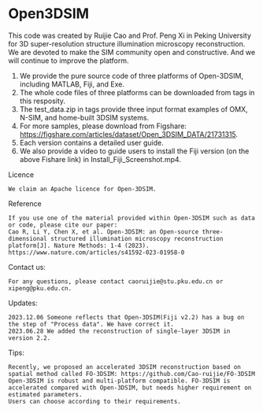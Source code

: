 # Open3DSIM
This code was created by Ruijie Cao and Prof. Peng Xi in Peking University for 3D super-resolution structure illumination microscopy reconstruction. 
We are devoted to make the SIM community open and constructive. And we will continue to improve the platform.

1. We provide the pure source code of three platforms of Open-3DSIM, including MATLAB, Fiji, and Exe.
2. The whole code files of three platforms can be downloaded from tags in this resposity.
3. The test_data.zip in tags provide three input format examples of OMX, N-SIM, and home-built 3DSIM systems. 
4. For more samples, please download from Figshare: https://figshare.com/articles/dataset/Open_3DSIM_DATA/21731315.
5. Each version contains a detailed user guide.
6. We also provide a video to guide users to install the Fiji version (on the above Fishare link) in Install_Fiji_Screenshot.mp4. 

Licence

    We claim an Apache licence for Open-3DSIM.

Reference

    If you use one of the material provided within Open-3DSIM such as data or code, please cite our paper: 
    Cao R, Li Y, Chen X, et al. Open-3DSIM: an Open-source three-dimensional structured illumination microscopy reconstruction platform[J]. Nature Methods: 1-4 (2023).
    https://www.nature.com/articles/s41592-023-01958-0

Contact us:

    For any questions, please contact caoruijie@stu.pku.edu.cn or xipeng@pku.edu.cn.

Updates:

    2023.12.06 Someone reflects that Open-3DSIM(Fiji v2.2) has a bug on the step of "Process data". We have correct it.
    2023.06.28 We added the reconstruction of single-layer 3DSIM in version 2.2.

Tips:

    Recently, we proposed an accelerated 3DSIM reconstruction based on spatial method called FO-3DSIM: https://github.com/Cao-ruijie/FO-3DSIM
    Open-3DSIM is robust and multi-platform compatible. FO-3DSIM is accelerated compared with Open-3DSIM, but needs higher requirement on estimated parameters.
    Users can choose according to their requirements.
